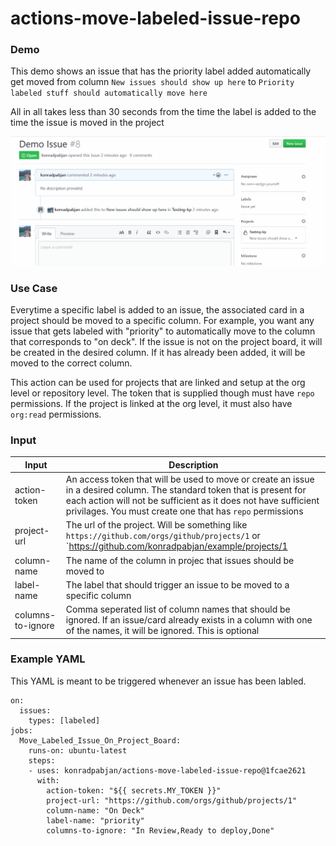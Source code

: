 # actions-move-labeled-issue-repo

### Demo
This demo shows an issue that has the priority label added automatically get moved from column `New issues should show up here` to `Priority labeled stuff should automatically move here`

All in all takes less than 30 seconds from the time the label is added to the time the issue is moved in the project

![](demo.gif)

### Use Case
Everytime a specific label is added to an issue, the associated card in a project should be moved to a specific column. For example, you want any issue that gets labeled with "priority" to automatically move to the column that corresponds to "on deck". If the issue is not on the project board, it will be created in the desired column. If it has already been added, it will be moved to the correct column.

This action can be used for projects that are linked and setup at the org level or repository level. The token that is supplied though must have `repo` permissions. If the project is linked at the org level, it must also have `org:read` permissions.

### Input

| Input | Description  |
|---------|---|
|  action-token | An access token that will be used to move or create an issue in a desired column. The standard token that is present for each action will not be sufficient as it does not have sufficient privilages. You must create one that has `repo` permissions  |
| project-url  | The url of the project. Will be something like `https://github.com/orgs/github/projects/1` or `https://github.com/konradpabjan/example/projects/1  |
| column-name | The name of the column in projec that issues should be moved to |
| label-name | The label that should trigger an issue to be moved to a specific column |
| columns-to-ignore | Comma seperated list of column names that should be ignored. If an issue/card already exists in a column with one of the names, it will be ignored. This is optional|


### Example YAML

This YAML is meant to be triggered whenever an issue has been labled.

```
on:
  issues:
    types: [labeled]
jobs:
  Move_Labeled_Issue_On_Project_Board:
    runs-on: ubuntu-latest
    steps:
    - uses: konradpabjan/actions-move-labeled-issue-repo@1fcae2621
      with:
        action-token: "${{ secrets.MY_TOKEN }}"
        project-url: "https://github.com/orgs/github/projects/1"
        column-name: "On Deck"
        label-name: "priority"
        columns-to-ignore: "In Review,Ready to deploy,Done"
 ```
